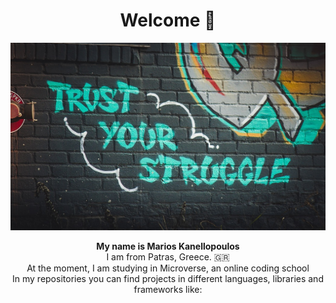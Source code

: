 <h1 align=center> Welcome 👋 </h1>

<img title="Title" height=300 width=100% src="./assets/trust_your_struggle.jpeg">

<p align=center>
  <b>My name is Marios Kanellopoulos</b> <br />
  I am from Patras, Greece. 🇬🇷 <br />
  At the moment, I am studying in Microverse, an online coding school <br />
  In my repositories you can find projects in different languages, libraries and frameworks like:
</p>

<p align=center>
<span align=center class=d-flex>
<!-- <img title="HTML" height=60 src="https://github.com/mariosknl/mariosknl/blob/master/assets/html5.png"> -->
<!-- <img title="CSS3" height=60 src="https://github.com/mariosknl/mariosknl/blob/master/assets/css3.png"> -->
<!-- <img title="JS" height=60 src="https://github.com/mariosknl/mariosknl/blob/master/assets/js.png"> -->
<!-- <img title="RUBY" height=60 src="https://github.com/mariosknl/mariosknl/blob/master/assets/ruby.png"> -->
<!-- <img title="RAILS" height=60 src="https://github.com/mariosknl/mariosknl/blob/master/assets/rails.png"> -->
</span> <br />
<span align=center class=d-flex>
<!-- <img title="REACT" height=60 src="https://github.com/mariosknl/mariosknl/blob/master/assets/react.png"> -->
<!-- <img title="REDUX" height=60 src="https://github.com/mariosknl/mariosknl/blob/master/assets/redux.png"> -->
<!-- <img title="SASS" height=60 src="https://github.com/mariosknl/mariosknl/blob/master/assets/sass.png"> -->
<!-- <img title="TAILWIND" height=60 src="https://github.com/mariosknl/mariosknl/blob/master/assets/tailwind.jpeg"> -->
<!-- <img title="BOOTSTRAP" height=60 src="https://github.com/mariosknl/mariosknl/blob/master/assets/bootstrap.jpeg"> -->
</span>
</p>

